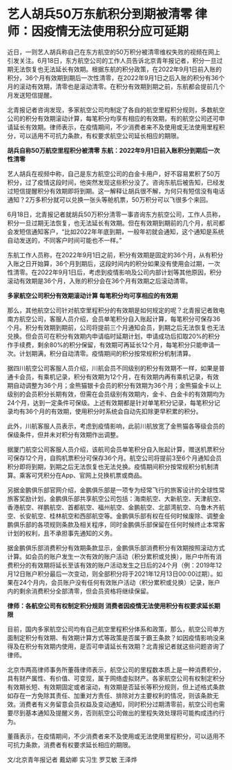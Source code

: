 

# 艺人胡兵50万东航积分到期被清零 律师：因疫情无法使用积分应可延期

近日，一则艺人胡兵称自己在东方航空的50万积分被清零维权失败的视频在网上引发关注。6月18日，东方航空公司的工作人员告诉北京青年报记者，积分一旦过期无法恢复也无法延长有效期。根据东航的积分政策，在2022年9月1日前入账的积分，36个月有效期到期后一次性清零，在2022年9月1日之后入账的积分有36个月的滚动有效期，清零也是滚动清零。在积分有效期到期之前，东航都会提前几个月发送短信提醒。

北青报记者咨询发现，多家航空公司均制定了各自的航空里程积分规则，多数航空公司的积分有效期滚动计算，每笔积分均享有相应的有效期，有的航空公司还可申请延长有效期。律师表示，在疫情期间，不少消费者来不及使用或无法使用里程积分，可以适用不可抗力条款，有权要求航空公司延长相应的期限。

**胡兵自称50万航空里程积分被清零 东航：2022年9月1日前入账积分到期后一次性清零**

艺人胡兵在视频中称，自己是东方航空公司的白金卡用户，好不容易累积了50万积分，过了疫情这段时间，他突然发现这些积分没了。咨询东航后被告知，已经发过短信提醒积分有效期即将到期。这一解释让胡兵很不解，为何只有短信没有电话通知？2万多积分就可以兑换一张头等舱机票，50万积分可以飞很多个来回。

6月18日，北青报记者就胡兵50万积分清零一事咨询东方航空公司，工作人员称，积分一旦过期无法恢复，也无法延长有效期。但在有效期到期前的几个月，航司都会发短信通知客户，“比如2022年年底到期，一般年初就会通知，这个通知是系统自动发送的，不同客户时间可能也不一样。”

东航工作人员称，在2022年9月1日之前，积分有效期是固定的36个月，从有积分入账之日开始算，36个月到期后，这段时间内的积分如果没有使用会过期，一次性清零。在2022年9月1日后，考虑到疫情影响及公司内部计划等其他原因，积分滚动有效期是36个月，入账的积分会在36个月有效期之后滚动清零。

**多家航空公司积分有效期滚动计算 每笔积分均可享相应的有效期**

那么，其他航空公司针对航空里程积分的有效期是如何规定的呢？北青报记者致电南方航空公司，客服人员介绍，会员单笔积分自入账起计算，每笔积分可保存36个月。积分有效期到期前，公司将提前三个月通知会员，到期之后无法恢复也无法兑换。但会员可在积分有效期内申请临时延期计划，申请成功后扣取20%的积分作手续费，剩余80%的积分保留，有效期可再延长12个月，每笔积分只能申请一次。计划期满，积分自动清零。疫情期间的积分按常规积分机制清算。

据四川航空公司客服人员介绍，川航会员不同级别的积分有效期不一样，如果是普通卡会员，有乘机记录，积分有效期为12个月，在有效期内再有乘机记录，有效期自动调整为36个月；金熊猫银卡会员的积分有效期为36个月；金熊猫金卡以上级别的会员积分长期有效，但需在会员级别有效期内，金卡、白金卡的有效期均为24个月，达到一定条件可保级。上述有效期都是针对单笔积分记录，每笔积分记录均有36个月的有效期，使用积分时系统会自动先扣除更早积累的积分。

此外，川航客服人员表示，考虑到疫情影响，此前川航放宽了金熊猫各等级会员的保级条件，但并未对积分有效期作出调整。

据厦门航空公司客服人员介绍，该航司会员单笔积分自入账起计算，赠送机票积分可保存12个月，自购机票积分可保存36个月。航空公司将提前3至6个月通知会员积分即将到期，到期之后无法恢复也无法兑换。疫情期间积分按常规积分机制清算。乘客可凭积分在App、官网上兑换机票或商品。

另据金鹏俱乐部官网介绍，金鹏俱乐部是一项专为经常飞行的旅客设计的全球性常旅客奖励计划，金鹏俱乐部共享航空公司包括：海南航空、大新航空、天津航空、香港航空、祥鹏航空、首都航空、福州航空、金鹏航空、北部湾航空、乌鲁木齐航空、长安航空、桂林航空和西部航空等。金鹏俱乐部有权在任何时候废除、调整金鹏俱乐部的各项规则条款及相关程序，同时金鹏俱乐部保留在任何时候终止本常客计划的权利，且不承担事先通知的义务。

据金鹏俱乐部消费积分有效期条款显示，金鹏俱乐部消费积分有效期按照滚动方式计算。如会员的账户发生一次有效的账户活动（积分累积或兑换），账户中所有消费积分的有效期将延长至该有效的账户活动发生之日后的24个月（例：2019年12月12日账户积分最后一次变动，则全部积分将于2021年12月13日00:00过期）。如果在24个月内，会员账户没有任何有效账户活动（积分累积或兑换）记录，账户内的剩余消费积分全部清零，但会员资格将继续保留。

**律师：各航空公司有权制定积分规则 消费者因疫情无法使用积分有权要求延长期限**

目前，国内多家航空公司均有自己航空里程积分体系和政策，那么，航空公司单方面制定积分有效期、有效期计算方式等政策是否属于霸王条款？如因疫情影响没来得及在积分有效期内使用，是否可申请延长有效期？北青报记者就这些问题咨询了律师。

北京市两高律师事务所董薇律师表示，航空公司的里程数本质上是一种消费积分，具有财产属性、有价值、可变现，属于网络虚拟财产。各家航空公司有权制定积分有效期长短、有效期固定或者滚动，有效期是否延长等积分规则，但上述格式条款如存在一方免除其责任、加重对方责任、排除对方主要权利的情况，则该条款无效。消费者有义务留意会员权益及变动通知，同时积分过期清零前，航空公司也需要尽到基本通知及提醒义务，否则航空公司做出的里程失效处理将可能构成违约行为。

董薇表示，在疫情期间，不少消费者来不及使用或无法使用里程积分，可以适用不可抗力条款，消费者有权要求延长相应的期限。

文/北京青年报记者 戴幼卿 实习生 罗艾敏 王泽烨

